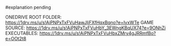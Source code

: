 #explanation pending

ONEDRIVE ROOT FOLDER: https://1drv.ms/u/s!AiPNPxTxFVuHawJIjFXfHqxBqno?e=IvxWTe
GAME SOURCE: https://1drv.ms/u/s!AiPNPxTxFVuHbY_3EWngKBqUX74?e=9ONhZi
EXECUTABLES: https://1drv.ms/u/s!AiPNPxTxFVuHbxZMry4gJRRmfBo?e=OOt2t8

